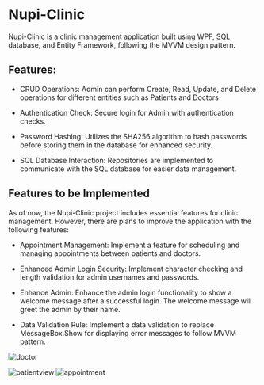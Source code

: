 # Nupi-Clinic
Nupi-Clinic is a clinic management application built using WPF, SQL database, and Entity Framework, following the MVVM design pattern.

## Features:
- CRUD Operations: Admin can perform Create, Read, Update, and Delete operations for different entities such as Patients and Doctors

- Authentication Check: Secure login for Admin with authentication checks.

- Password Hashing: Utilizes the SHA256 algorithm to hash passwords before storing them in the database for enhanced security.

- SQL Database Interaction: Repositories are implemented to communicate with the SQL database for easier data management.

## Features to be Implemented
As of now, the Nupi-Clinic project includes essential features for clinic management. However, there are plans to improve the application with the following features:

- Appointment Management: Implement a feature for scheduling and managing appointments between patients and doctors.

- Enhanced Admin Login Security: Implement character checking and length validation for admin usernames and passwords.

- Enhance Admin: Enhance the admin login functionality to show a welcome message after a successful login. The welcome message will greet the admin by their name.

- Data Validation Rule: Implement a data validation to replace MessageBox.Show for displaying error messages to follow MVVM pattern.
  
![doctor](https://github.com/donbosco-kim/Nupi-Clinic/assets/90068289/6deb1df1-3267-48f5-b82d-4771ac745647)

![patientview](https://github.com/donbosco-kim/Nupi-Clinic/assets/90068289/da1eec25-4e8f-420e-8088-838fff9c903f)
![appointment](https://github.com/donbosco-kim/Nupi-Clinic/assets/90068289/6766c7a7-99f6-4e9d-a8fa-09924c7619df)
